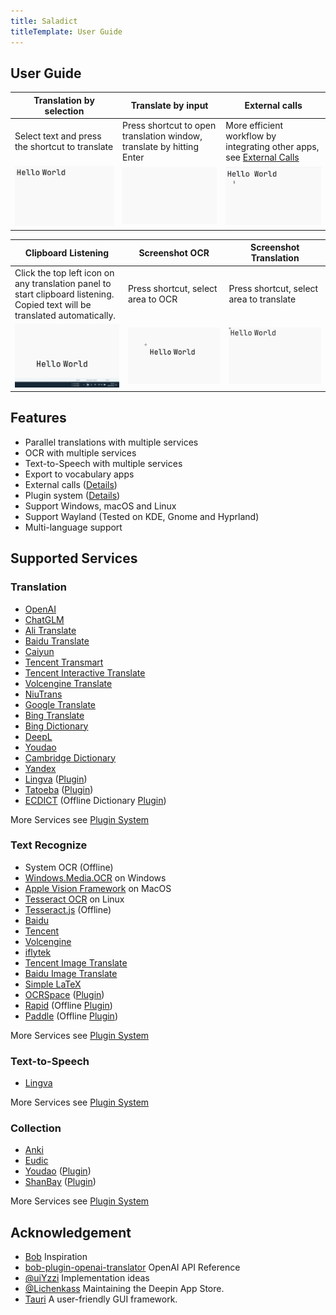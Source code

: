 ```yaml
---
title: Saladict
titleTemplate: User Guide
---
```


## User Guide

| Translation by selection                        | Translate by input                                                    | External calls                                                                           |
| ----------------------------------------------- | --------------------------------------------------------------------- | ---------------------------------------------------------------------------------------- |
| Select text and press the shortcut to translate | Press shortcut to open translation window, translate by hitting Enter | More efficient workflow by integrating other apps, see [External Calls](/en/docs/invoke) |
| <img src="/img/eg1.gif"/>                       | <img src="/img/eg2.gif"/>                                             | <img src="/img/eg3.gif"/>                                                                |

| Clipboard Listening                                                                                                          | Screenshot OCR                     | Screenshot Translation                   |
| ---------------------------------------------------------------------------------------------------------------------------- | ---------------------------------- | ---------------------------------------- |
| Click the top left icon on any translation panel to start clipboard listening. Copied text will be translated automatically. | Press shortcut, select area to OCR | Press shortcut, select area to translate |
| <img src="/img/eg4.gif"/>                                                                                                    | <img src="/img/eg5.gif"/>          | <img src="/img/eg6.gif"/>                |

## Features

- Parallel translations with multiple services
- OCR with multiple services
- Text-to-Speech with multiple services
- Export to vocabulary apps
- External calls ([Details](/en/docs/invoke))
- Plugin system ([Details](/en/docs/plugin))
- Support Windows, macOS and Linux
- Support Wayland (Tested on KDE, Gnome and Hyprland)
- Multi-language support

## Supported Services

### Translation

- [OpenAI](https://platform.openai.com/)
- [ChatGLM](https://www.zhipuai.cn/)
- [Ali Translate](https://www.aliyun.com/product/ai/alimt)
- [Baidu Translate](https://fanyi.baidu.com/)
- [Caiyun](https://fanyi.caiyunapp.com/)
- [Tencent Transmart](https://fanyi.qq.com/)
- [Tencent Interactive Translate](https://transmart.qq.com/)
- [Volcengine Translate](https://translate.volcengine.com/)
- [NiuTrans](https://niutrans.com/)
- [Google Translate](https://translate.google.com)
- [Bing Translate](https://learn.microsoft.com/zh-cn/azure/cognitive-services/translator/)
- [Bing Dictionary](https://www.bing.com/dict)
- [DeepL](https://www.deepl.com/)
- [Youdao](https://ai.youdao.com/)
- [Cambridge Dictionary](https://dictionary.cambridge.org/)
- [Yandex](https://translate.yandex.com/)
- [Lingva](https://github.com/TheDavidDelta/lingva-translate) ([Plugin](https://github.com/pot-app/pot-app-translate-plugin-template))
- [Tatoeba](https://tatoeba.org/) ([Plugin](https://github.com/pot-app/pot-app-translate-plugin-tatoeba))
- [ECDICT](https://github.com/skywind3000/ECDICT) (Offline Dictionary [Plugin](https://github.com/pot-app/pot-app-translate-plugin-tatoeba))

More Services see [Plugin System](/en/docs/plugin)

### Text Recognize

- System OCR (Offline)
- [Windows.Media.OCR](https://learn.microsoft.com/en-us/uwp/api/windows.media.ocr.ocrengine?view=winrt-22621) on Windows
- [Apple Vision Framework](https://developer.apple.com/documentation/vision/recognizing_text_in_images) on MacOS
- [Tesseract OCR](https://github.com/tesseract-ocr) on Linux
- [Tesseract.js](https://tesseract.projectnaptha.com/) (Offline)
- [Baidu](https://ai.baidu.com/tech/ocr/general)
- [Tencent](https://cloud.tencent.com/product/ocr-catalog)
- [Volcengine](https://www.volcengine.com/product/OCR)
- [iflytek](https://www.xfyun.cn/services/common-ocr)
- [Tencent Image Translate](https://cloud.tencent.com/document/product/551/17232)
- [Baidu Image Translate](https://fanyi-api.baidu.com/product/22)
- [Simple LaTeX](https://simpletex.cn/)
- [OCRSpace](https://ocr.space/) ([Plugin](https://github.com/pot-app/pot-app-recognize-plugin-template))
- [Rapid](https://github.com/RapidAI/RapidOcrOnnx) (Offline [Plugin](https://github.com/pot-app/pot-app-recognize-plugin-rapid))
- [Paddle](https://github.com/hiroi-sora/PaddleOCR-json) (Offline [Plugin](https://github.com/pot-app/pot-app-recognize-plugin-paddle))

More Services see [Plugin System](/en/docs/plugin)

### Text-to-Speech

- [Lingva](https://github.com/thedaviddelta/lingva-translate)

More Services see [Plugin System](/en/docs/plugin)

### Collection

- [Anki](https://apps.ankiweb.net/)
- [Eudic](https://dict.eudic.net/)
- [Youdao](https://www.youdao.com/) ([Plugin](https://github.com/pot-app/pot-app-collection-plugin-youdao))
- [ShanBay](https://web.shanbay.com/web/main) ([Plugin](https://github.com/pot-app/pot-app-collection-plugin-shanbay))

More Services see [Plugin System](/en/docs/plugin)

## Acknowledgement

- [Bob](https://github.com/ripperhe/Bob) Inspiration
- [bob-plugin-openai-translator](https://github.com/yetone/bob-plugin-openai-translator) OpenAI API Reference
- [@uiYzzi](https://github.com/uiYzzi) Implementation ideas
- [@Lichenkass](https://github.com/Lichenkass) Maintaining the Deepin App Store.
- [Tauri](https://github.com/tauri-apps/tauri) A user-friendly GUI framework.
